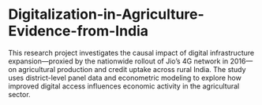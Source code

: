 # Digitalization-in-Agriculture-Evidence-from-India
This research project investigates the causal impact of digital infrastructure expansion—proxied by the nationwide rollout of Jio’s 4G network in 2016—on agricultural production and credit uptake across rural India. The study uses district-level panel data and econometric modeling to explore how improved digital access influences economic activity in the agricultural sector.
